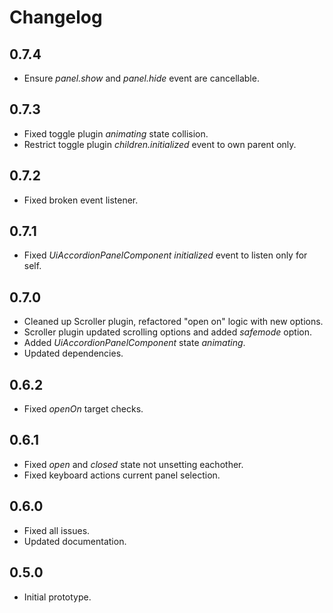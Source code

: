 # Changelog

## 0.7.4
 - Ensure *panel.show* and *panel.hide* event are cancellable.

## 0.7.3
 - Fixed toggle plugin *animating* state collision.
 - Restrict toggle plugin *children.initialized* event to own parent only.

## 0.7.2
 - Fixed broken event listener.

## 0.7.1
 - Fixed *UiAccordionPanelComponent* *initialized* event to listen only for self.

## 0.7.0
 - Cleaned up Scroller plugin, refactored "open on" logic with new options.
 - Scroller plugin updated scrolling options and added *safemode* option.
 - Added *UiAccordionPanelComponent* state *animating*.
 - Updated dependencies.

## 0.6.2
 - Fixed *openOn* target checks.

## 0.6.1
 - Fixed *open* and *closed* state not unsetting eachother.
 - Fixed keyboard actions current panel selection.

## 0.6.0
 - Fixed all issues.
 - Updated documentation.

## 0.5.0
 - Initial prototype.
